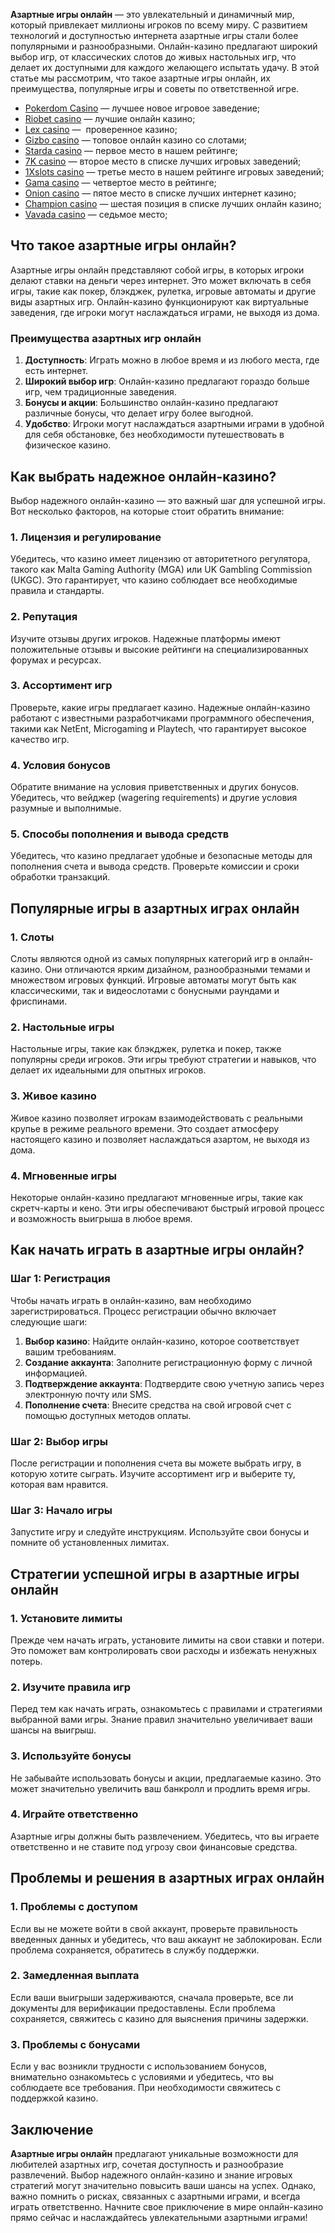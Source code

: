 **Азартные игры онлайн** — это увлекательный и динамичный мир, который привлекает миллионы игроков по всему миру. С развитием технологий и доступностью интернета азартные игры стали более популярными и разнообразными. Онлайн-казино предлагают широкий выбор игр, от классических слотов до живых настольных игр, что делает их доступными для каждого желающего испытать удачу. В этой статье мы рассмотрим, что такое азартные игры онлайн, их преимущества, популярные игры и советы по ответственной игре.

* [Pokerdom Casino](https://brandplay.link/FwVc4f) — лучшее новое игровое заведение;
* [Riobet casino](https://brandplay.link/TnjsxFvH) — лучшие онлайн казино;
* [Lex casino](https://brandplay.link/VMqNXPFs) —  проверенное казино;
* [Gizbo casino](https://brandplay.link/rvzLrVLp) — топовое онлайн казино со слотами;
* [Starda casino](https://brandplay.link/HDcDrxLk) — первое место в нашем рейтинге;
* [7K casino](https://brandplay.link/dd46bNgD) — второе место в списке лучших игровых заведений;
* [1Xslots casino](https://brandplay.link/J2ZbqMPZ) — третье место в нашем рейтинге игровых заведений;
* [Gama casino](https://brandplay.link/RD52jZbL) — четвертое место в рейтинге;
* [Onion casino](https://brandplay.link/8LcS6Djb) — пятое место в списке лучших интернет казино;
* [Champion casino](https://temon-gter.cfd/go/9n8?p56190p303844p3509t17502) — шестая позиция в списке лучших онлайн казино;
* [Vavada casino](https://vavadapartner.pro/?promo=75590753-cc8b-4c4a-8d71-99b7a2293439-jud\&target=register) — седьмое место;

## Что такое азартные игры онлайн?

Азартные игры онлайн представляют собой игры, в которых игроки делают ставки на деньги через интернет. Это может включать в себя игры, такие как покер, блэкджек, рулетка, игровые автоматы и другие виды азартных игр. Онлайн-казино функционируют как виртуальные заведения, где игроки могут наслаждаться играми, не выходя из дома.

### Преимущества азартных игр онлайн

1. **Доступность**: Играть можно в любое время и из любого места, где есть интернет.
2. **Широкий выбор игр**: Онлайн-казино предлагают гораздо больше игр, чем традиционные заведения.
3. **Бонусы и акции**: Большинство онлайн-казино предлагают различные бонусы, что делает игру более выгодной.
4. **Удобство**: Игроки могут наслаждаться азартными играми в удобной для себя обстановке, без необходимости путешествовать в физическое казино.

## Как выбрать надежное онлайн-казино?

Выбор надежного онлайн-казино — это важный шаг для успешной игры. Вот несколько факторов, на которые стоит обратить внимание:

### 1. Лицензия и регулирование

Убедитесь, что казино имеет лицензию от авторитетного регулятора, такого как Malta Gaming Authority (MGA) или UK Gambling Commission (UKGC). Это гарантирует, что казино соблюдает все необходимые правила и стандарты.

### 2. Репутация

Изучите отзывы других игроков. Надежные платформы имеют положительные отзывы и высокие рейтинги на специализированных форумах и ресурсах.

### 3. Ассортимент игр

Проверьте, какие игры предлагает казино. Надежные онлайн-казино работают с известными разработчиками программного обеспечения, такими как NetEnt, Microgaming и Playtech, что гарантирует высокое качество игр.

### 4. Условия бонусов

Обратите внимание на условия приветственных и других бонусов. Убедитесь, что вейджер (wagering requirements) и другие условия разумные и выполнимые.

### 5. Способы пополнения и вывода средств

Убедитесь, что казино предлагает удобные и безопасные методы для пополнения счета и вывода средств. Проверьте комиссии и сроки обработки транзакций.

## Популярные игры в азартных играх онлайн

### 1. Слоты

Слоты являются одной из самых популярных категорий игр в онлайн-казино. Они отличаются ярким дизайном, разнообразными темами и множеством игровых функций. Игровые автоматы могут быть как классическими, так и видеослотами с бонусными раундами и фриспинами.

### 2. Настольные игры

Настольные игры, такие как блэкджек, рулетка и покер, также популярны среди игроков. Эти игры требуют стратегии и навыков, что делает их идеальными для опытных игроков.

### 3. Живое казино

Живое казино позволяет игрокам взаимодействовать с реальными крупье в режиме реального времени. Это создает атмосферу настоящего казино и позволяет наслаждаться азартом, не выходя из дома.

### 4. Мгновенные игры

Некоторые онлайн-казино предлагают мгновенные игры, такие как скретч-карты и кено. Эти игры обеспечивают быстрый игровой процесс и возможность выигрыша в любое время.

## Как начать играть в азартные игры онлайн?

### Шаг 1: Регистрация

Чтобы начать играть в онлайн-казино, вам необходимо зарегистрироваться. Процесс регистрации обычно включает следующие шаги:

1. **Выбор казино**: Найдите онлайн-казино, которое соответствует вашим требованиям.
2. **Создание аккаунта**: Заполните регистрационную форму с личной информацией.
3. **Подтверждение аккаунта**: Подтвердите свою учетную запись через электронную почту или SMS.
4. **Пополнение счета**: Внесите средства на свой игровой счет с помощью доступных методов оплаты.

### Шаг 2: Выбор игры

После регистрации и пополнения счета вы можете выбрать игру, в которую хотите сыграть. Изучите ассортимент игр и выберите ту, которая вам нравится.

### Шаг 3: Начало игры

Запустите игру и следуйте инструкциям. Используйте свои бонусы и помните об установленных лимитах.

## Стратегии успешной игры в азартные игры онлайн

### 1. Установите лимиты

Прежде чем начать играть, установите лимиты на свои ставки и потери. Это поможет вам контролировать свои расходы и избежать ненужных потерь.

### 2. Изучите правила игр

Перед тем как начать играть, ознакомьтесь с правилами и стратегиями выбранной вами игры. Знание правил значительно увеличивает ваши шансы на выигрыш.

### 3. Используйте бонусы

Не забывайте использовать бонусы и акции, предлагаемые казино. Это может значительно увеличить ваш банкролл и продлить время игры.

### 4. Играйте ответственно

Азартные игры должны быть развлечением. Убедитесь, что вы играете ответственно и не ставите под угрозу свои финансовые средства.

## Проблемы и решения в азартных играх онлайн

### 1. Проблемы с доступом

Если вы не можете войти в свой аккаунт, проверьте правильность введенных данных и убедитесь, что ваш аккаунт не заблокирован. Если проблема сохраняется, обратитесь в службу поддержки.

### 2. Замедленная выплата

Если ваши выигрыши задерживаются, сначала проверьте, все ли документы для верификации предоставлены. Если проблема сохраняется, свяжитесь с казино для выяснения причины задержки.

### 3. Проблемы с бонусами

Если у вас возникли трудности с использованием бонусов, внимательно ознакомьтесь с условиями и убедитесь, что вы соблюдаете все требования. При необходимости свяжитесь с поддержкой казино.

## Заключение

**Азартные игры онлайн** предлагают уникальные возможности для любителей азартных игр, сочетая доступность и разнообразие развлечений. Выбор надежного онлайн-казино и знание игровых стратегий могут значительно повысить ваши шансы на успех. Однако, важно помнить о рисках, связанных с азартными играми, и всегда играть ответственно. Начните свое приключение в мире онлайн-казино прямо сейчас и наслаждайтесь увлекательными азартными играми!
